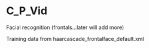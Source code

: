 # C_P_Vid

Facial recognition (frontals...later will add more)

Training data from haarcascade_frontalface_default.xml



